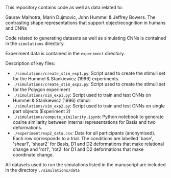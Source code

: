 This repository contains code as well as data related to:

Gaurav Malhotra, Marin Dujmovic, John Hummel & Jeffrey Bowers. The contrasting shape representations that support objectrecognition in humans and CNNs

Code related to generating datasets as well as simulating CNNs is contained in the `simulations` directory.

Experiment data is contained in the `experiment` directory.

Description of key files:
- `./simulations/create_stim_exp1.py`: Script used to create the stimuli set for the Hummel & Stankiewicz (1996) experiments.
- `./simulations/create_stim_exp2.py`: Script used to create the stimuli set for the Polygon experiment
- `./simulations/sim_exp1.py`: Script used to train and test CNNs on Hummel & Stankiewicz (1996) stimuli
- `./simulations/sim_exp2.py`: Script used to train and test CNNs on single part objects (Experiment 2)
- `./simulations/compute_similarity.ipynb`: Python notebook to generate cosine similarity between internal representations for Basis and two deformations.
- `./experiment/exp2_data.csv`: Data for all participants (anonymised). Each row corresponds to a trial. The conditions are labelled 'base', 'shear1', 'shear2' for Basis, D1 and D2 deformations that make relational change and 'rot1', 'rot2' for D1 and D2 deformations that make coordinate change.

All datasets used to run the simulations listed in the manuscript are included in the directory `./simulations/data`